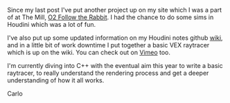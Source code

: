 Since my last post I've put another project up on my site which I was a part of 
at The Mill, [O2 Follow the Rabbit](http://www.carlocarfora.co.uk/25_O2_Follow_The_Rabbit.html). I had the chance to do 
some sims in Houdini which was a lot of fun.

I've also put up some updated information on my Houdini notes github 
[wiki](https://github.com/carlocarfora/houdini-notes/wiki), and in a little bit 
of work downtime I put together a basic VEX raytracer which is up on the wiki. 
You can check out on [Vimeo](https://vimeo.com/256054658) too.

I'm currently diving into C++ with the eventual aim this year to write a basic 
raytracer, to really understand the rendering process and get a deeper 
understanding of how it all works.

Carlo